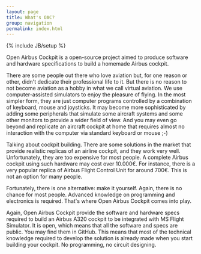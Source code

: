 ```yaml
---
layout: page
title: What's OAC?
group: navigation
permalink: index.html
---
```


{% include JB/setup %}

<p>Open Airbus Cockpit is a open-source project aimed to produce software and hardware specifications to build a homemade Airbus cockpit. </p>

<p>There are some people out there who love aviation but, for one reason or other, didn't dedicate their professional life to it. But there is no reason to not become aviation as a hobby in what we call virtual aviation. We use computer-assisted simulators to enjoy the pleasure of flying. In the most simpler form, they are just computer programs controlled by a combination of keyboard, mouse and joysticks. It may become more sophisticated by adding some peripherals that simulate some aircraft systems and some other monitors to provide a wider field of view. And you may even go beyond and replicate an aircraft cockpit at home that requires almost no interaction with the computer via standard keyboard or mouse ;-)</p>

<p>Talking about cockpit building. There are some solutions in the market that provide realistic replicas of an airline cockpit, and they work very well. Unfortunately, they are too expensive for most people. A complete Airbus cockpit using such hardware may cost over 10.000€. For instance, there is a very popular replica of Airbus Flight Control Unit for around 700€. This is not an option for many people.</p>

<p>Fortunately, there is one alternative: make it yourself. Again, there is no chance for most people. Advanced knowledge on programming and electronics is required. That's where Open Airbus Cockpit comes into play.</p>

<p>Again, Open Airbus Cockpit provide the software and hardware specs required to build an Airbus A320 cockpit to be integrated with MS Flight Simulator. It is open, which means that all the software and specs are public. You may find them in GitHub. This means that most of the technical knowledge required to develop the solution is already made when you start building your cockpit. No programming, no circuit designing.</p>
